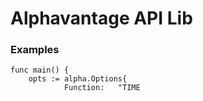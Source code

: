 # Alphavantage API Lib

### Examples

```
func main() {
	opts := alpha.Options{
			Function:   "TIME